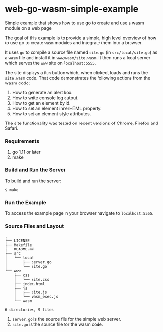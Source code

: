 # web-go-wasm-simple-example
Simple example that shows how to use go to create and use a wasm module on a web page

The goal of this example is to provide a simple, high level overview
of how to use go to create `wasm` modules and integrate them into a
browser.

It uses `go` to compile a source file named `site.go` (in
`src/local/site.go`) as a `wasm` file and install it in `www/wasm/site.wasm`.
It then runs a local server which serves the `www` site on `localhost:5555`.

The site displays a `Run` button which, when clicked, loads and runs
the `site.wasm` code. That code demonstrates the following actions from
the wasm code:

1. How to generate an alert box.
2. How to write console log output.
3. How to get an element by id.
4. How to set an element innerHTML property.
5. How to set an element style attributes.

The site functionality was tested on recent versions of Chrome, Firefox and Safari.

### Requirements
1. go 1.11 or later
2. make

### Build and Run the Server
To build and run the server:

```bash
$ make
```

### Run the Example
To access the example page in your browser navigate to `localhost:5555`.

### Source Files and Layout

```
.
├── LICENSE
├── Makefile
├── README.md
├── src
│   └── local
│       ├── server.go
│       └── site.go
└── www
    ├── css
    │   └── site.css
    ├── index.html
    ├── js
    │   ├── site.js
    │   └── wasm_exec.js
    └── wasm

6 directories, 9 files
```

1. `server.go` is the source file for the simple web server.
2. `site.go` is the source file for the wasm code.
